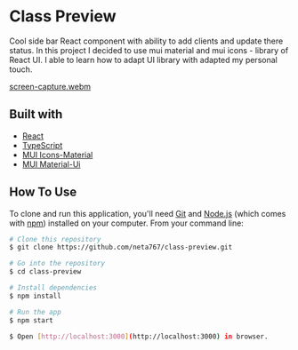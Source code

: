 # Class Preview

Cool side bar React component with ability to add clients and update there status.
In this project I decided to use mui material and mui icons - library of React UI. I able to learn how to adapt UI library with adapted my personal touch.

[screen-capture.webm](https://user-images.githubusercontent.com/59369034/224924471-d5d0ae67-10a6-4e0f-b50c-b63ccb857938.webm|width=100)

## Built with

- [React](https://reactjs.org/)
- [TypeScript](https://www.typescriptlang.org/)
- [MUI Icons-Material](https://mui.com/material-ui/getting-started/overview/)
- [MUI Material-Ui](https://mui.com/material-ui/material-icons/)

## How To Use

To clone and run this application, you'll need [Git](https://git-scm.com) and [Node.js](https://nodejs.org/en/download/) (which comes with [npm](http://npmjs.com)) installed on your computer. From your command line:

```bash
# Clone this repository
$ git clone https://github.com/neta767/class-preview.git

# Go into the repository
$ cd class-preview

# Install dependencies
$ npm install

# Run the app
$ npm start

$ Open [http://localhost:3000](http://localhost:3000) in browser.
```
